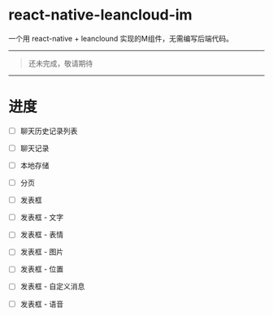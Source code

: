 # react-native-leancloud-im
一个用 react-native + leanclound 实现的M组件，无需编写后端代码。

-----------------------------

> 还未完成，敬请期待

-----------------------------

# 进度

- [ ] 聊天历史记录列表
- [ ] 聊天记录
- [ ] 本地存储
- [ ] 分页
- [ ] 发表框
- [ ] 发表框 - 文字
- [ ] 发表框 - 表情
- [ ] 发表框 - 图片
- [ ] 发表框 - 位置
- [ ] 发表框 - 自定义消息
- [ ] 发表框 - 语音

